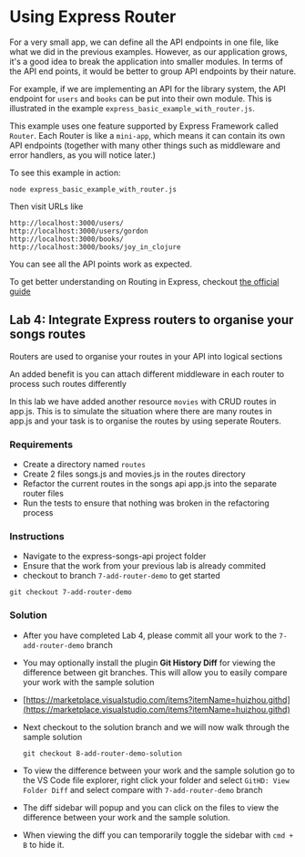 # Using Express Router

For a very small app, we can define all the API endpoints in one file, like what we did in the previous examples. However, as our application grows, it's a good idea to break the application into smaller modules. In terms of the API end points, it would be better to group API endpoints by their nature.

For example, if we are implementing an API for the library system, the API endpoint for `users` and `books` can be put into their own module. This is illustrated in the example `express_basic_example_with_router.js`.

This example uses one feature supported by Express Framework called `Router`. Each Router is like a `mini-app`, which means it can contain its own API endpoints \(together with many other things such as middleware and error handlers, as you will notice later.\)

To see this example in action:

```text
node express_basic_example_with_router.js
```

Then visit URLs like

```text
http://localhost:3000/users/
http://localhost:3000/users/gordon
http://localhost:3000/books/
http://localhost:3000/books/joy_in_clojure
```

You can see all the API points work as expected.

To get better understanding on Routing in Express, checkout [the official guide](https://expressjs.com/en/guide/routing.html)

## Lab 4: Integrate Express routers to organise your songs routes

Routers are used to organise your routes in your API into logical sections

An added benefit is you can attach different middleware in each router to process such routes differently

In this lab we have added another resource `movies` with CRUD routes in app.js. This is to simulate the situation where there are many routes in app.js and your task is to organise the routes by using seperate Routers.

### Requirements

* Create a directory named `routes`
* Create 2 files songs.js and movies.js in the routes directory
* Refactor the current routes in the songs api app.js into the separate router files
* Run the tests to ensure that nothing was broken in the refactoring process

### Instructions

* Navigate to the express-songs-api project folder
* Ensure that the work from your previous lab is already commited
* checkout to branch `7-add-router-demo` to get started

```text
git checkout 7-add-router-demo
```

### Solution

* After you have completed Lab 4, please commit all your work to the `7-add-router-demo` branch
* You may optionally install the plugin **Git History Diff** for viewing the difference between git branches. This will allow you to easily compare your work with the sample solution
* [https://marketplace.visualstudio.com/items?itemName=huizhou.githd](https://marketplace.visualstudio.com/items?itemName=huizhou.githd)
* Next checkout to the solution branch and we will now walk through the sample solution

  ```text
  git checkout 8-add-router-demo-solution
  ```

* To view the difference between your work and the sample solution go to the VS Code file explorer, right click your folder and select `GitHD: View Folder Diff` and select compare with `7-add-router-demo` branch
* The diff sidebar will popup and you can click on the files to view the difference between your work and the sample solution.
* When viewing the diff you can temporarily toggle the sidebar with `cmd + B` to hide it.

